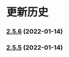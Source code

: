 # 更新历史 


### [2.5.6](https://github.com/tencent-connect/bot-node-sdk/compare/v2.5.5...v2.5.6) (2022-01-14)

### [2.5.5](https://github.com/tencent-connect/bot-node-sdk/compare/v2.5.4...v2.5.5) (2022-01-14)
